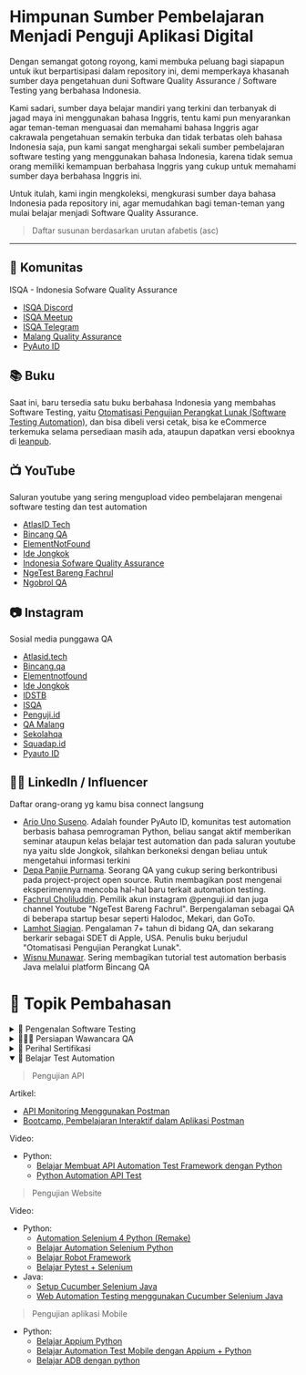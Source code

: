 # Himpunan Sumber Pembelajaran Menjadi Penguji Aplikasi Digital

Dengan semangat gotong royong, kami membuka peluang bagi siapapun untuk ikut berpartisipasi dalam repository ini, demi memperkaya khasanah sumber daya pengetahuan duni Software Quality Assurance / Software Testing yang berbahasa Indonesia.

Kami sadari, sumber daya belajar mandiri yang terkini dan terbanyak di jagad maya ini menggunakan bahasa Inggris, tentu kami pun menyarankan agar teman-teman menguasai dan memahami bahasa Inggris agar cakrawala pengetahuan semakin terbuka dan tidak terbatas oleh bahasa Indonesia saja, pun kami sangat menghargai sekali sumber pembelajaran software testing yang menggunakan bahasa Indonesia, karena tidak semua orang memiliki kemampuan berbahasa Inggris yang cukup untuk memahami sumber daya berbahasa Inggris ini.

Untuk itulah, kami ingin mengkoleksi, mengkurasi sumber daya bahasa Indonesia pada repository ini, agar memudahkan bagi teman-teman yang mulai belajar menjadi Software Quality Assurance.

> Daftar susunan berdasarkan urutan afabetis (asc)

---

## 🤝 Komunitas

ISQA - Indonesia Sofware Quality Assurance

- [ISQA Discord](https://discord.gg/UZpxSJeZ9z)
- [ISQA Meetup](https://www.meetup.com/Indonesia-Software-Quality-Assurance/)
- [ISQA Telegram](https://t.me/sqa_id)
- [Malang Quality Assurance](https://t.me/qamalang)
- [PyAuto ID](https://t.me/pyautoid)

## 📚 Buku

Saat ini, baru tersedia satu buku berbahasa Indonesia yang membahas Software Testing, yaitu [Otomatisasi Pengujian Perangkat Lunak (Software Testing Automation)](https://leanpub.com/OtomatisasiPengujianPerangkatLunak), dan bisa dibeli versi cetak, bisa ke eCommerce terkemuka selama persediaan masih ada, ataupun dapatkan versi ebooknya di [leanpub](https://leanpub.com/OtomatisasiPengujianPerangkatLunak).

## 📺 YouTube

Saluran youtube yang sering mengupload video pembelajaran mengenai software testing dan test automation

- [AtlasID Tech](https://www.youtube.com/channel/UC7Es-J72Zry2OZxWF4hMkFg)
- [Bincang QA](https://www.youtube.com/c/BincangQA)
- [ElementNotFound](https://www.youtube.com/channel/UCBwAUdVRaRNZszCaZOScrxg/)
- [Ide Jongkok](https://www.youtube.com/c/IdeJongkok)
- [Indonesia Sofware Quality Assurance](https://www.youtube.com/c/ISQA_ID)
- [NgeTest Bareng Fachrul](https://www.youtube.com/c/NgeTestBarengFachrul)
- [Ngobrol QA](https://www.youtube.com/channel/UCARN0p3ByRIxs4CA_SS5Tdw)

## 📷 Instagram

Sosial media punggawa QA

- [Atlasid.tech](https://www.instagram.com/atlasid.tech/)
- [Bincang.qa](https://www.instagram.com/bincang.qa/)
- [Elementnotfound](https://www.instagram.com/elementnotfound/)
- [Ide Jongkok](https://www.instagram.com/idejongkok/)
- [IDSTB](https://www.instagram.com/idstb_id/)
- [ISQA](https://www.instagram.com/isqa_id/)
- [Penguji.id](https://www.instagram.com/penguji.id/)
- [QA Malang](https://www.instagram.com/qamalang/)
- [Sekolahqa](https://www.instagram.com/sekolahqa/)
- [Squadap.id](https://www.instagram.com/squadap.id/)
- [Pyauto ID](https://www.instagram.com/pyautoid/)

## 👮🏼 LinkedIn / Influencer

Daftar orang-orang yg kamu bisa connect langsung

- [Ario Uno Suseno](https://www.linkedin.com/in/aria-uno-suseno). Adalah founder PyAuto ID, komunitas test automation berbasis bahasa pemrograman Python, beliau sangat aktif memberikan seminar ataupun kelas belajar test automation dan pada saluran youtube nya yaitu sIde Jongkok, silahkan berkoneksi dengan beliau untuk mengetahui informasi terkini
- [Depa Panjie Purnama](https://www.linkedin.com/in/depapp/). Seorang QA yang cukup sering berkontribusi pada project-project open source. Rutin membagikan post mengenai eksperimennya mencoba hal-hal baru terkait automation testing.
- [Fachrul Choliluddin](https://www.linkedin.com/in/fachrul/). Pemilik akun instagram @penguji.id dan juga channel Youtube "NgeTest Bareng Fachrul". Berpengalaman sebagai QA di beberapa startup besar seperti Halodoc, Mekari, dan GoTo.
- [Lamhot Siagian](https://www.linkedin.com/in/lamhotsiagian/). Pengalaman 7+ tahun di bidang QA, dan sekarang berkarir sebagai SDET di Apple, USA. Penulis buku berjudul "Otomatisasi Pengujian Perangkat Lunak".
- [Wisnu Munawar](https://www.linkedin.com/in/wisnuwm). Sering membagikan tutorial test automation berbasis Java melalui platform Bincang QA 
# 🌟 Topik Pembahasan

<details>
  <summary>🤔 Pengenalan Software Testing</summary>

> Apa itu software testing?

Artikel:

- [8 Jenis Software Testing](https://medium.com/qa-malang/8-jenis-software-testing-5a884e806a6d)
- [Mengenal Software Quality Assurance](https://medium.com/qa-malang/mengenal-software-quality-assurance-c3d86a8936be)
- [Testing Manifesto Part 1](https://medium.com/qa-malang/testing-manifesto-1cc52c31833)
- [Testing Manifesto Part 2](https://medium.com/qa-malang/testing-manifesto-part-2-56284b291ef6)

Video:

- [Belajar Menjadi Software QA Andalan](https://www.youtube.com/playlist?list=PLfQWB548wEGZL3gZ6WEWvQOpelQ6cRvw4)
- [SQA Journey Path](https://www.youtube.com/playlist?list=PLteNxiEnsdrT1KQDW3tXGeuRubHT8szwv)

> Mengenal Jabatan dan Tanggung Jawab

Artikel:

- [Software Quality Assurance Vs Developer](https://medium.com/qa-malang/software-quality-assurance-vs-developer-d5219898b4aa)

Video:

- [Nyari Kerja? Semua Bisa Jadi Software Tester Asalkan ...](https://www.youtube.com/watch?v=e23zeWnufj4&list=PLWm4TTUtmpXYRcnDzs7dy4f9M4REelvvG&index=1)
- [Test Engineer? SDET? SEIT?](https://www.youtube.com/watch?v=PtO7vWoZaU8)

> Merancang Test Cases

- [Memperjelas Requirements Dalam Pengembangan Aplikasi](https://medium.com/qa-malang/memperjelas-requirements-dalam-pengembangan-aplikasi-ef617553212c)
- [Writing a Succesfull Test Scenario](https://medium.com/qa-malang/writing-a-succesfull-test-scenario-acbc0bc1e098)

> Proses Testing

- [Mengenal STLC (Software Testing Life Cycle)](https://medium.com/qa-malang/mengenal-stlc-software-testing-life-cycle-e0a6da1f289b)

> Usability Test

- [Usability Testing To Improve User Experience](https://medium.com/qa-malang/usability-testing-to-improve-user-experience-15eef53fc970)

> Lain-lain

- [Saya Software Quality Tester baru, bagaimana cara saya memulai?](https://fachrul.id/saya-software-quality-tester-baru-bagaimana-cara-saya-memulai/)

</details>

<details>
  <summary>🧑🏻‍💻 Persiapan Wawancara QA</summary>

> Merancang Portofolio

Artikel:

- [Portofolio QA - Tampil Memikat Melamar Lowongan Kerja Software Quality Assurance/Engineer](https://fachrul.id/portofolio-software-quality-assurance/)

> Wawancara kandidat Software Tester

Video:

- [How To Ace Your Interview - Tips from Talent Acquisition](https://www.youtube.com/watch?v=NWJP3r42VfE)
- [Kumpulan Pertanyaan Umum saat Interview Software Engineer](https://www.youtube.com/playlist?list=PLfQWB548wEGbBUTSqybdnvrzulOgC59Gy)
- [QA Interview - Insider tips!](https://www.youtube.com/watch?v=ePOXfZTzBQ8)

</details>

<details>
  <summary>🎫 Perihal Sertifikasi</summary>

> ISTQB

Video:

- [All you need to know about ISTQB!!](https://www.youtube.com/watch?v=2mwLYAYsi94)
</details>

<details open>
  <summary>🤖 Belajar Test Automation</summary>

> Pengujian API

Artikel:

- [API Monitoring Menggunakan Postman](https://medium.com/qa-malang/api-monitoring-menggunakan-postman-82a51b568104)
- [Bootcamp, Pembelajaran Interaktif dalam Aplikasi Postman](https://medium.com/qa-malang/bootcamp-pembelajaran-interaktif-dalam-aplikasi-postman-efdcb8569d7d)

Video:

- Python:
  - [Belajar Membuat API Automation Test Framework dengan Python](https://www.youtube.com/playlist?list=PLfQWB548wEGaol4i5Bi9WzcJVMu0URzyd)
  - [Python Automation API Test](https://www.youtube.com/playlist?list=PLW3Gs0ff2b7-Ny7RJTeKr1_lEVxm7eyUE)

> Pengujian Website

Video:

- Python:
  - [Automation Selenium 4 Python (Remake)](https://www.youtube.com/watch?v=8Vo8sETHLgg&list=PLW3Gs0ff2b78zcn78np340hKyKVw84Dhh)
  - [Belajar Automation Selenium Python](https://www.youtube.com/playlist?list=PLW3Gs0ff2b79n_4Qy__mHZO9EcIiB4NZZ)
  - [Belajar Robot Framework](https://www.youtube.com/watch?v=ET-2KRqReAM&list=PLW3Gs0ff2b79Jr4wSbUaKaLui-oJBS8x5)
  - [Belajar Pytest + Selenium](https://www.youtube.com/playlist?list=PLW3Gs0ff2b78lk3KLgPAit9DAbVidgter)
- Java:
  - [Setup Cucumber Selenium Java](https://youtu.be/dTAxSbGikSk)
  - [Web Automation Testing menggunakan Cucumber Selenium Java](https://youtu.be/zRPyrNq9bWI)

> Pengujian aplikasi Mobile

- Python:
  - [Belajar Appium Python](https://www.youtube.com/playlist?list=PLW3Gs0ff2b78GK8zYyDF355d55s9kYLDa)
  - [Belajar Automation Test Mobile dengan Appium + Python](https://www.youtube.com/playlist?list=PLfQWB548wEGYjsa6P5IV-T7AKLrkfopDQ)
  - [Belajar ADB dengan python](https://www.youtube.com/playlist?list=PLW3Gs0ff2b7_K9RHgq-8WOItF3rK2EEYf)

</details>
